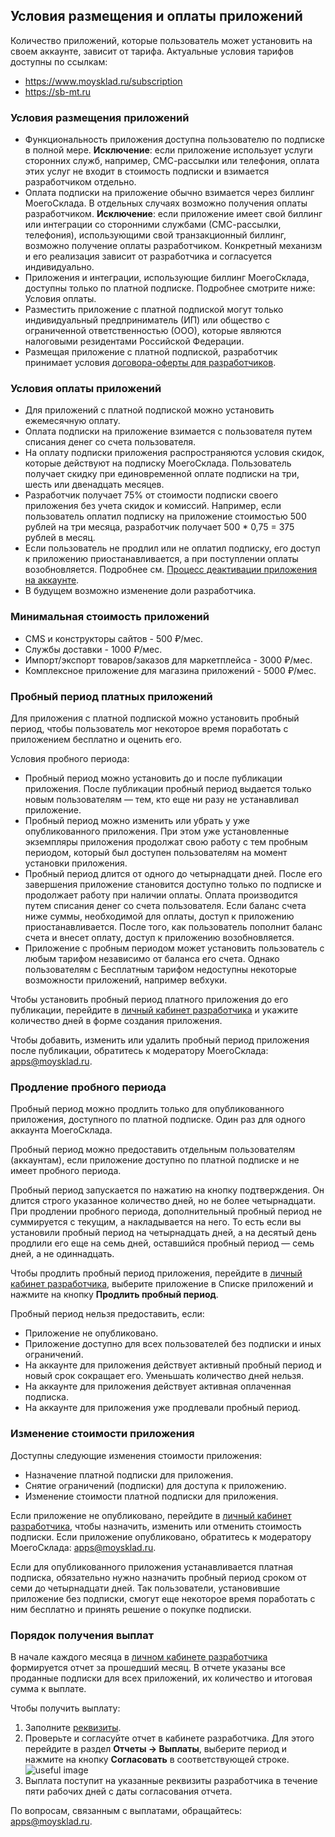 ## Условия размещения и оплаты приложений

Количество приложений, которые пользователь может установить на своем аккаунте, зависит от тарифа. Актуальные условия тарифов доступны по ссылкам:

- <a href="https://www.moysklad.ru/subscription/" target="_blank">https://www.moysklad.ru/subscription</a> 
- <a href="https://sb-mt.ru/" target="_blank">https://sb-mt.ru</a>

### Условия размещения приложений

- Функциональность приложения доступна пользователю по подписке в полной мере. **Исключение**: если приложение использует услуги сторонних служб, например, СМС-рассылки или телефония, оплата этих услуг не входит в стоимость подписки и взимается разработчиком отдельно. 
- Оплата подписки на приложение обычно взимается через биллинг МоегоСклада. В отдельных случаях возможно получения оплаты разработчиком. **Исключение**: если приложение имеет свой биллинг или интеграции со сторонними службами (СМС-рассылки, телефония), использующими свой транзакционный биллинг, возможно получение оплаты разработчиком. Конкретный механизм и его реализация зависит от разработчика и согласуется индивидуально.
- Приложения и интеграции, использующие биллинг МоегоСклада, доступны только по платной подписке. Подробнее смотрите ниже: Условия оплаты.
- Разместить приложение с платной подпиской могут только индивидуальный предприниматель (ИП) или общество с ограниченной ответственностью (ООО), которые являются налоговыми резидентами Российской Федерации.
- Размещая приложение с платной подпиской, разработчик принимает условия <a href="https://www.moysklad.ru/upload/files/marketplace.pdf" target="_blank">договора-оферты для разработчиков</a>. 

### Условия оплаты приложений

- Для приложений с платной подпиской можно установить ежемесячную оплату. 
- Оплата подписки на приложение взимается с пользователя путем списания денег со счета пользователя. 
- На оплату подписки приложения распространяются условия скидок, которые действуют на подписку МоегоСклада. Пользователь получает скидку при единовременной оплате подписки на три, шесть или двенадцать месяцев. 
- Разработчик получает 75% от стоимости подписки своего приложения без учета скидок и комиссий. Например, если пользователь оплатил подписку на приложение стоимостью 500 рублей на три месяца, разработчик получает 500 * 0,75 = 375 рублей в месяц.
- Если пользователь не продлил или не оплатил подписку, его доступ к приложению приостанавливается, а при поступлении оплаты возобновляется. Подробнее см. [Процесс деактивации приложения на аккаунте](#process-deaktiwacii-prilozheniq-na-akkaunte). 
- В будущем возможно изменение доли разработчика.

### Минимальная стоимость приложений

- CMS и конструкторы сайтов - 500 ₽/мес.
- Службы доставки - 1000 ₽/мес.
- Импорт/экспорт товаров/заказов для маркетплейса - 3000 ₽/мес.
- Комплексное приложение для магазина приложений - 5000 ₽/мес.

### Пробный период платных приложений

Для приложения с платной подпиской можно установить пробный период, чтобы пользователь мог некоторое время поработать с приложением бесплатно и оценить его.

Условия пробного периода:

- Пробный период можно установить до и после публикации приложения. После публикации пробный период выдается только новым пользователям — тем, кто еще ни разу не устанавливал приложение. 
- Пробный период можно изменить или убрать у уже опубликованного приложения. При этом уже установленные экземпляры приложения продолжат свою работу с тем пробным периодом, который был доступен пользователям на момент установки приложения.
- Пробный период длится от одного до четырнадцати дней. После его завершения приложение становится доступно только по подписке и продолжает работу при наличии оплаты. Оплата производится путем списания денег со счета пользователя. Если баланс счета ниже суммы, необходимой для оплаты, доступ к приложению приостанавливается. После того, как пользователь пополнит баланс счета и внесет оплату, доступ к приложению возобновляется.
- Приложение с пробным периодом может установить пользователь с любым тарифом независимо от баланса его счета. Однако пользователям с Бесплатным тарифом недоступны некоторые возможности приложений, например вебхуки.

Чтобы установить пробный период платного приложения до его публикации,  перейдите в [личный кабинет разработчика](https://apps.moysklad.ru/cabinet/application) и укажите количество дней в форме создания приложения.

Чтобы добавить, изменить или удалить пробный период приложения после публикации, обратитесь к модератору МоегоСклада: <apps@moysklad.ru>.

### Продление пробного периода

Пробный период можно продлить только для опубликованного приложения, доступного по платной подписке. Один раз для одного аккаунта МоегоСклада.

Пробный период можно предоставить отдельным пользователям (аккаунтам), если приложение доступно по платной подписке и не имеет пробного периода.

Пробный период запускается по нажатию на кнопку подтверждения. Он длится строго указанное количество дней, но не более четырнадцати. При продлении пробного периода, дополнительный пробный период не суммируется с текущим, а накладывается на него. То есть если вы установили пробный период на четырнадцать дней, а на десятый день продлили его еще на семь дней, оставшийся пробный период — семь дней, а не одиннадцать. 

Чтобы продлить пробный период приложения, перейдите в [личный кабинет разработчика](https://apps.moysklad.ru/cabinet/application), выберите приложение в Списке приложений и нажмите на кнопку **Продлить пробный период**. 

Пробный период нельзя предоставить, если:

- Приложение не опубликовано.
- Приложение доступно для всех пользователей без подписки и иных ограничений.
- На аккаунте для приложения действует активный пробный период и новый срок сокращает его. Уменьшать количество дней нельзя.
- На аккаунте для приложения действует активная оплаченная подписка.
- На аккаунте для приложения уже продлевали пробный период.

### Изменение стоимости приложения

Доступны следующие изменения стоимости приложения:

- Назначение платной подписки для приложения.
- Снятие ограничений (подписки) для доступа к приложению.
- Изменение стоимости платной подписки для приложения.

Если приложение не опубликовано, перейдите в [личный кабинет разработчика](https://apps.moysklad.ru/cabinet/application), чтобы назначить, изменить или отменить стоимость подписки. Если приложение опубликовано, обратитесь к модератору МоегоСклада: <apps@moysklad.ru>.

Если для опубликованного приложения устанавливается платная подписка, обязательно нужно назначить пробный период сроком от семи до четырнадцати дней. Так пользователи, установившие приложение без подписки, смогут еще некоторое время поработать с ним бесплатно и принять решение о покупке подписки.

### Порядок получения выплат

В начале каждого месяца в [личном кабинете разработчика](https://apps.moysklad.ru/cabinet/reports/usage) формируется отчет за прошедший месяц. В отчете указаны все проданные подписки для всех приложений, их количество и итоговая сумма к выплате.

Чтобы получить выплату:

1. Заполните [реквизиты](https://apps.moysklad.ru/cabinet/bankdetails).
1. Проверьте и согласуйте отчет в кабинете разработчика. Для этого перейдите в раздел **Отчеты → Выплаты**, выберите период и нажмите на кнопку **Согласовать** в соответствующей строке. 
 ![useful image](approve-button.png)
1. Выплата поступит на указанные реквизиты разработчика в течение пяти рабочих дней с даты согласования отчета.

По вопросам, связанным с выплатами, обращайтесь: <apps@moysklad.ru>.
